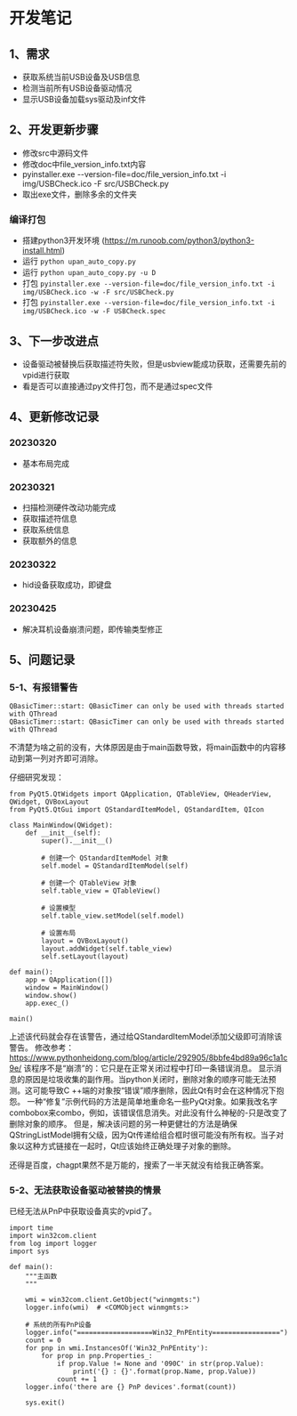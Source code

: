 # 开发笔记

## 1、需求
- 获取系统当前USB设备及USB信息
- 检测当前所有USB设备驱动情况
- 显示USB设备加载sys驱动及inf文件

## 2、开发更新步骤
- 修改src中源码文件
- 修改doc中file_version_info.txt内容
- pyinstaller.exe --version-file=doc/file_version_info.txt -i img/USBCheck.ico -F src/USBCheck.py
- 取出exe文件，删除多余的文件夹

### 编译打包
- 搭建python3开发环境 (https://m.runoob.com/python3/python3-install.html)
- 运行 `python upan_auto_copy.py`
- 运行 `python upan_auto_copy.py -u D`
- 打包 `pyinstaller.exe --version-file=doc/file_version_info.txt -i img/USBCheck.ico -w -F src/USBCheck.py`
- 打包 `pyinstaller.exe --version-file=doc/file_version_info.txt -i img/USBCheck.ico -w -F USBCheck.spec`

## 3、下一步改进点
- 设备驱动被替换后获取描述符失败，但是usbview能成功获取，还需要先前的vpid进行获取
- 看是否可以直接通过py文件打包，而不是通过spec文件

## 4、更新修改记录

### 20230320
- 基本布局完成

### 20230321
- 扫描检测硬件改动功能完成
- 获取描述符信息
- 获取系统信息
- 获取额外的信息

### 20230322
- hid设备获取成功，即键盘

### 20230425
- 解决耳机设备崩溃问题，即传输类型修正

## 5、问题记录

### 5-1、有报错警告
```
QBasicTimer::start: QBasicTimer can only be used with threads started with QThread
QBasicTimer::start: QBasicTimer can only be used with threads started with QThread
```
不清楚为啥之前的没有，大体原因是由于main函数导致，将main函数中的内容移动到第一列对齐即可消除。

仔细研究发现：
```
from PyQt5.QtWidgets import QApplication, QTableView, QHeaderView, QWidget, QVBoxLayout
from PyQt5.QtGui import QStandardItemModel, QStandardItem, QIcon

class MainWindow(QWidget):
    def __init__(self):
        super().__init__()

        # 创建一个 QStandardItemModel 对象
        self.model = QStandardItemModel(self)

        # 创建一个 QTableView 对象
        self.table_view = QTableView()

        # 设置模型
        self.table_view.setModel(self.model)

        # 设置布局
        layout = QVBoxLayout()
        layout.addWidget(self.table_view)
        self.setLayout(layout)

def main():
    app = QApplication([])
    window = MainWindow()
    window.show()
    app.exec_()

main()
```
上述该代码就会存在该警告，通过给QStandardItemModel添加父级即可消除该警告。
修改参考：https://www.pythonheidong.com/blog/article/292905/8bbfe4bd89a96c1a1c9e/
该程序不是“崩溃”的：它只是在正常关闭过程中打印一条错误消息。
显示消息的原因是垃圾收集的副作用。当python关闭时，删除对象的顺序可能无法预测。这可能导致C ++端的对象按“错误”顺序删除，因此Qt有时会在这种情况下抱怨。
一种“修复”示例代码的方法是简单地重命名一些PyQt对象。如果我改名字combobox来combo，例如，该错误信息消失。对此没有什么神秘的-只是改变了删除对象的顺序。
但是，解决该问题的另一种更健壮的方法是确保QStringListModel拥有父级，因为Qt传递给组合框时很可能没有所有权。当子对象以这种方式链接在一起时，Qt应该始终正确处理子对象的删除。

还得是百度，chagpt果然不是万能的，搜索了一半天就没有给我正确答案。

### 5-2、无法获取设备驱动被替换的情景
已经无法从PnP中获取设备真实的vpid了。
```
import time
import win32com.client
from log import logger
import sys

def main():
    """主函数
    """

    wmi = win32com.client.GetObject("winmgmts:")
    logger.info(wmi)  # <COMObject winmgmts:>

    # 系统的所有PnP设备
    logger.info("===================Win32_PnPEntity=================")   
    count = 0
    for pnp in wmi.InstancesOf('Win32_PnPEntity'):
        for prop in pnp.Properties_:
            if prop.Value != None and '090C' in str(prop.Value):
                print('{} : {}'.format(prop.Name, prop.Value))
            count += 1
    logger.info('there are {} PnP devices'.format(count))

    sys.exit()
```